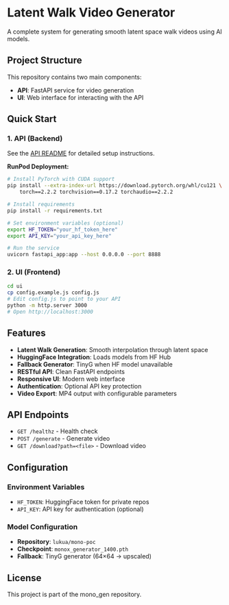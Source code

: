 # Latent Walk Video Generator

A complete system for generating smooth latent space walk videos using AI models.

## Project Structure

This repository contains two main components:

- **API**: FastAPI service for video generation
- **UI**: Web interface for interacting with the API

## Quick Start

### 1. API (Backend)

See the [API README](ui/README.md) for detailed setup instructions.

**RunPod Deployment:**
```bash
# Install PyTorch with CUDA support
pip install --extra-index-url https://download.pytorch.org/whl/cu121 \
    torch==2.2.2 torchvision==0.17.2 torchaudio==2.2.2

# Install requirements
pip install -r requirements.txt

# Set environment variables (optional)
export HF_TOKEN="your_hf_token_here"
export API_KEY="your_api_key_here"

# Run the service
uvicorn fastapi_app:app --host 0.0.0.0 --port 8888
```

### 2. UI (Frontend)

```bash
cd ui
cp config.example.js config.js
# Edit config.js to point to your API
python -m http.server 3000
# Open http://localhost:3000
```

## Features

- **Latent Walk Generation**: Smooth interpolation through latent space
- **HuggingFace Integration**: Loads models from HF Hub
- **Fallback Generator**: TinyG when HF model unavailable
- **RESTful API**: Clean FastAPI endpoints
- **Responsive UI**: Modern web interface
- **Authentication**: Optional API key protection
- **Video Export**: MP4 output with configurable parameters

## API Endpoints

- `GET /healthz` - Health check
- `POST /generate` - Generate video
- `GET /download?path=<file>` - Download video

## Configuration

### Environment Variables

- `HF_TOKEN`: HuggingFace token for private repos
- `API_KEY`: API key for authentication (optional)

### Model Configuration

- **Repository**: `lukua/mono-poc`
- **Checkpoint**: `monox_generator_1400.pth`
- **Fallback**: TinyG generator (64×64 → upscaled)

## License

This project is part of the mono_gen repository.